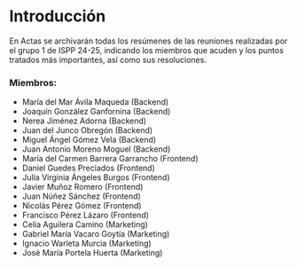 # Introducción

En Actas se archivarán todas los resúmenes de las reuniones realizadas por el grupo 1 de ISPP 24-25, indicando los miembros que acuden y los puntos tratados más importantes, así como sus resoluciones.

### Miembros:

- María del Mar Ávila Maqueda (Backend)  
- Joaquín González Ganfornina (Backend)  
- Nerea Jiménez Adorna (Backend)  
- Juan del Junco Obregón (Backend)  
- Miguel Ángel Gómez Vela (Backend)  
- Juan Antonio Moreno Moguel (Backend)  
- María del Carmen Barrera Garrancho (Frontend)  
- Daniel Guedes Preciados (Frontend)  
- Julia Virginia Ángeles Burgos (Frontend)  
- Javier Muñoz Romero (Frontend)  
- Juan Núñez Sánchez (Frontend)  
- Nicolás Pérez Gómez (Frontend)  
- Francisco Pérez Lázaro (Frontend)  
- Celia Aguilera Camino (Marketing)  
- Gabriel María Vacaro Goytía (Marketing)  
- Ignacio Warleta Murcia (Marketing)  
- José María Portela Huerta (Marketing)  
